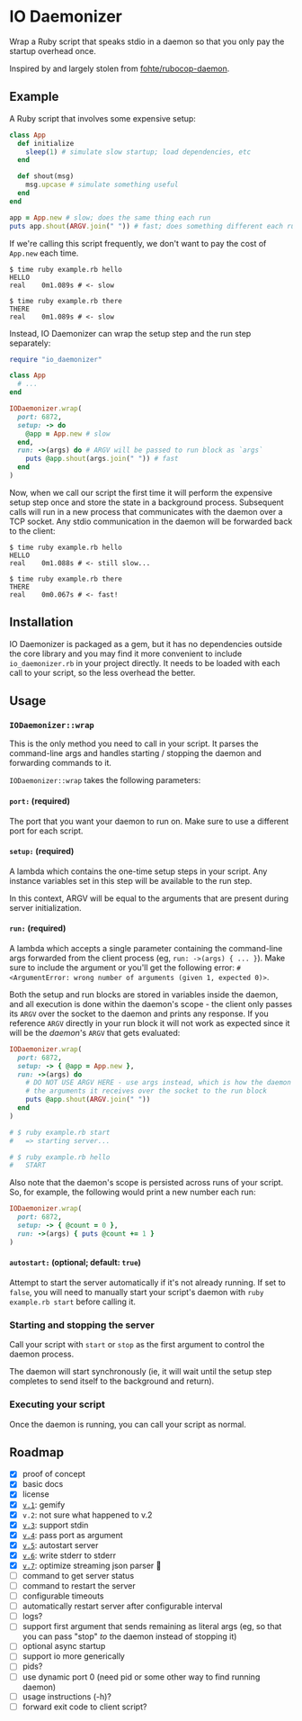 # IO Daemonizer
Wrap a Ruby script that speaks stdio in a daemon so that you only pay the startup overhead once.

Inspired by and largely stolen from [fohte/rubocop-daemon](https://github.com/fohte/rubocop-daemon).

## Example
A Ruby script that involves some expensive setup:

```ruby
class App
  def initialize
    sleep(1) # simulate slow startup; load dependencies, etc
  end

  def shout(msg)
    msg.upcase # simulate something useful
  end
end

app = App.new # slow; does the same thing each run
puts app.shout(ARGV.join(" ")) # fast; does something different each run
```

If we're calling this script frequently, we don't want to pay the cost of `App.new` each time.

```
$ time ruby example.rb hello
HELLO
real    0m1.089s # <- slow

$ time ruby example.rb there
THERE
real    0m1.089s # <- slow
```

Instead, IO Daemonizer can wrap the setup step and the run step separately:

```ruby
require "io_daemonizer"

class App
  # ...
end

IODaemonizer.wrap(
  port: 6872,
  setup: -> do
    @app = App.new # slow
  end,
  run: ->(args) do # ARGV will be passed to run block as `args`
    puts @app.shout(args.join(" ")) # fast
  end
)
```

Now, when we call our script the first time it will perform the expensive setup step once and store the state in a background process. Subsequent calls will run in a new process that communicates with the daemon over a TCP socket. Any stdio communication in the daemon will be forwarded back to the client:

```
$ time ruby example.rb hello
HELLO
real    0m1.088s # <- still slow...

$ time ruby example.rb there
THERE
real    0m0.067s # <- fast!
```

## Installation
IO Daemonizer is packaged as a gem, but it has no dependencies outside the core library and you may find it more convenient to include `io_daemonizer.rb` in your project directly. It needs to be loaded with each call to your script, so the less overhead the better.

## Usage
### `IODaemonizer::wrap`
This is the only method you need to call in your script. It parses the command-line args and handles starting / stopping the daemon and forwarding commands to it.

`IODaemonizer::wrap` takes the following parameters:

#### `port:` (required)
The port that you want your daemon to run on. Make sure to use a different port for each script.

#### `setup:` (required)
A lambda which contains the one-time setup steps in your script. Any instance variables set in this step will be available to the run step.

In this context, ARGV will be equal to the arguments that are present during server initialization.

#### `run:` (required)
A lambda which accepts a single parameter containing the command-line args forwarded from the client process (eg, `run: ->(args) { ... }`). Make sure to include the argument or you'll get the following error: `#<ArgumentError: wrong number of arguments (given 1, expected 0)>`.

Both the setup and run blocks are stored in variables inside the daemon, and all execution is done within the daemon's scope - the client only passes its `ARGV` over the socket to the daemon and prints any response. If you reference `ARGV` directly in your run block it will not work as expected since it will be the _daemon_'s `ARGV` that gets evaluated:

```ruby
IODaemonizer.wrap(
  port: 6872,
  setup: -> { @app = App.new },
  run: ->(args) do
    # DO NOT USE ARGV HERE - use args instead, which is how the daemon passes
    # the arguments it receives over the socket to the run block
    puts @app.shout(ARGV.join(" "))
  end
)

# $ ruby example.rb start
#   => starting server...

# $ ruby example.rb hello
#   START
```

Also note that the daemon's scope is persisted across runs of your script. So, for example, the following would print a new number each run:

```ruby
IODaemonizer.wrap(
  port: 6872,
  setup: -> { @count = 0 },
  run: ->(args) { puts @count += 1 }
)
```

#### `autostart:` (optional; default: `true`)
Attempt to start the server automatically if it's not already running. If set to `false`, you will need to manually start your script's daemon with `ruby example.rb start` before calling it.

### Starting and stopping the server
Call your script with `start` or `stop` as the first argument to control the daemon process.

The daemon will start synchronously (ie, it will wait until the setup step completes to send itself to the background and return).

### Executing your script
Once the daemon is running, you can call your script as normal.

## Roadmap
* [x] proof of concept
* [x] basic docs
* [x] license
* [x] [`v.1`](https://github.com/joeyschoblaska/io_daemonizer/tree/v.1): gemify 
* [x] `v.2`: not sure what happened to v.2
* [x] [`v.3`](https://github.com/joeyschoblaska/io_daemonizer/tree/v.3): support stdin
* [x] [`v.4`](https://github.com/joeyschoblaska/io_daemonizer/tree/v.4): pass port as argument
* [x] [`v.5`](https://github.com/joeyschoblaska/io_daemonizer/tree/v.5): autostart server
* [x] [`v.6`](https://github.com/joeyschoblaska/io_daemonizer/tree/v.6): write stderr to stderr
* [x] [`v.7`](https://github.com/joeyschoblaska/io_daemonizer/tree/v.7): optimize streaming json parser :rocket:
* [ ] command to get server status
* [ ] command to restart the server
* [ ] configurable timeouts
* [ ] automatically restart server after configurable interval
* [ ] logs?
* [ ] support first argument that sends remaining as literal args (eg, so that you can pass "stop" _to_ the daemon instead of stopping it)
* [ ] optional async startup
* [ ] support io more generically
* [ ] pids?
* [ ] use dynamic port 0 (need pid or some other way to find running daemon)
* [ ] usage instructions (-h)?
* [ ] forward exit code to client script?
